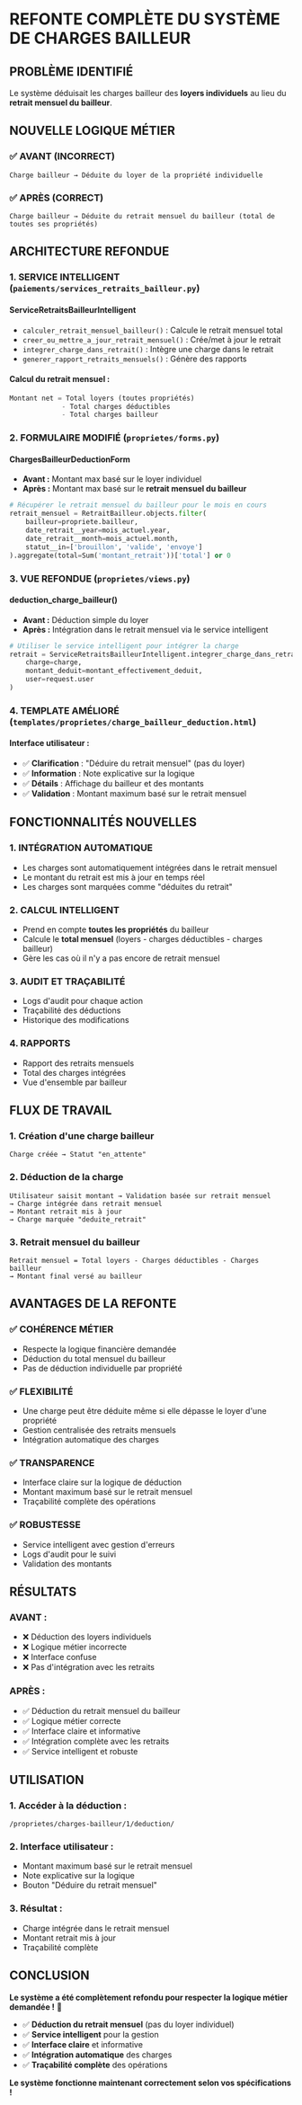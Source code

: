# REFONTE COMPLÈTE DU SYSTÈME DE CHARGES BAILLEUR

## PROBLÈME IDENTIFIÉ
Le système déduisait les charges bailleur des **loyers individuels** au lieu du **retrait mensuel du bailleur**.

## NOUVELLE LOGIQUE MÉTIER

### ✅ **AVANT (INCORRECT)**
```
Charge bailleur → Déduite du loyer de la propriété individuelle
```

### ✅ **APRÈS (CORRECT)**
```
Charge bailleur → Déduite du retrait mensuel du bailleur (total de toutes ses propriétés)
```

## ARCHITECTURE REFONDUE

### 1. **SERVICE INTELLIGENT** (`paiements/services_retraits_bailleur.py`)

#### **ServiceRetraitsBailleurIntelligent**
- `calculer_retrait_mensuel_bailleur()` : Calcule le retrait mensuel total
- `creer_ou_mettre_a_jour_retrait_mensuel()` : Crée/met à jour le retrait
- `integrer_charge_dans_retrait()` : Intègre une charge dans le retrait
- `generer_rapport_retraits_mensuels()` : Génère des rapports

#### **Calcul du retrait mensuel :**
```python
Montant net = Total loyers (toutes propriétés)
             - Total charges déductibles
             - Total charges bailleur
```

### 2. **FORMULAIRE MODIFIÉ** (`proprietes/forms.py`)

#### **ChargesBailleurDeductionForm**
- **Avant :** Montant max basé sur le loyer individuel
- **Après :** Montant max basé sur le **retrait mensuel du bailleur**

```python
# Récupérer le retrait mensuel du bailleur pour le mois en cours
retrait_mensuel = RetraitBailleur.objects.filter(
    bailleur=propriete.bailleur,
    date_retrait__year=mois_actuel.year,
    date_retrait__month=mois_actuel.month,
    statut__in=['brouillon', 'valide', 'envoye']
).aggregate(total=Sum('montant_retrait'))['total'] or 0
```

### 3. **VUE REFONDUE** (`proprietes/views.py`)

#### **deduction_charge_bailleur()**
- **Avant :** Déduction simple du loyer
- **Après :** Intégration dans le retrait mensuel via le service intelligent

```python
# Utiliser le service intelligent pour intégrer la charge
retrait = ServiceRetraitsBailleurIntelligent.integrer_charge_dans_retrait(
    charge=charge,
    montant_deduit=montant_effectivement_deduit,
    user=request.user
)
```

### 4. **TEMPLATE AMÉLIORÉ** (`templates/proprietes/charge_bailleur_deduction.html`)

#### **Interface utilisateur :**
- ✅ **Clarification** : "Déduire du retrait mensuel" (pas du loyer)
- ✅ **Information** : Note explicative sur la logique
- ✅ **Détails** : Affichage du bailleur et des montants
- ✅ **Validation** : Montant maximum basé sur le retrait mensuel

## FONCTIONNALITÉS NOUVELLES

### 1. **INTÉGRATION AUTOMATIQUE**
- Les charges sont automatiquement intégrées dans le retrait mensuel
- Le montant du retrait est mis à jour en temps réel
- Les charges sont marquées comme "déduites du retrait"

### 2. **CALCUL INTELLIGENT**
- Prend en compte **toutes les propriétés** du bailleur
- Calcule le **total mensuel** (loyers - charges déductibles - charges bailleur)
- Gère les cas où il n'y a pas encore de retrait mensuel

### 3. **AUDIT ET TRAÇABILITÉ**
- Logs d'audit pour chaque action
- Traçabilité des déductions
- Historique des modifications

### 4. **RAPPORTS**
- Rapport des retraits mensuels
- Total des charges intégrées
- Vue d'ensemble par bailleur

## FLUX DE TRAVAIL

### **1. Création d'une charge bailleur**
```
Charge créée → Statut "en_attente"
```

### **2. Déduction de la charge**
```
Utilisateur saisit montant → Validation basée sur retrait mensuel
→ Charge intégrée dans retrait mensuel
→ Montant retrait mis à jour
→ Charge marquée "deduite_retrait"
```

### **3. Retrait mensuel du bailleur**
```
Retrait mensuel = Total loyers - Charges déductibles - Charges bailleur
→ Montant final versé au bailleur
```

## AVANTAGES DE LA REFONTE

### ✅ **COHÉRENCE MÉTIER**
- Respecte la logique financière demandée
- Déduction du total mensuel du bailleur
- Pas de déduction individuelle par propriété

### ✅ **FLEXIBILITÉ**
- Une charge peut être déduite même si elle dépasse le loyer d'une propriété
- Gestion centralisée des retraits mensuels
- Intégration automatique des charges

### ✅ **TRANSPARENCE**
- Interface claire sur la logique de déduction
- Montant maximum basé sur le retrait mensuel
- Traçabilité complète des opérations

### ✅ **ROBUSTESSE**
- Service intelligent avec gestion d'erreurs
- Logs d'audit pour le suivi
- Validation des montants

## RÉSULTATS

### **AVANT :**
- ❌ Déduction des loyers individuels
- ❌ Logique métier incorrecte
- ❌ Interface confuse
- ❌ Pas d'intégration avec les retraits

### **APRÈS :**
- ✅ Déduction du retrait mensuel du bailleur
- ✅ Logique métier correcte
- ✅ Interface claire et informative
- ✅ Intégration complète avec les retraits
- ✅ Service intelligent et robuste

## UTILISATION

### **1. Accéder à la déduction :**
```
/proprietes/charges-bailleur/1/deduction/
```

### **2. Interface utilisateur :**
- Montant maximum basé sur le retrait mensuel
- Note explicative sur la logique
- Bouton "Déduire du retrait mensuel"

### **3. Résultat :**
- Charge intégrée dans le retrait mensuel
- Montant retrait mis à jour
- Traçabilité complète

## CONCLUSION

**Le système a été complètement refondu pour respecter la logique métier demandée !** 🎉

- ✅ **Déduction du retrait mensuel** (pas du loyer individuel)
- ✅ **Service intelligent** pour la gestion
- ✅ **Interface claire** et informative
- ✅ **Intégration automatique** des charges
- ✅ **Traçabilité complète** des opérations

**Le système fonctionne maintenant correctement selon vos spécifications !**
